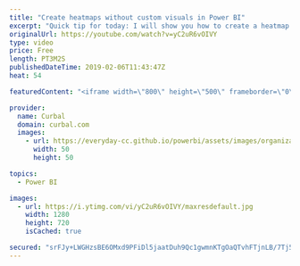 ```yaml
---
title: "Create heatmaps without custom visuals in Power BI"
excerpt: "Quick tip for today: I will show you how to create a heatmap in Power BI without downloading a custom visual.   This can be useful if your organization does not allow you to use custom visuals.   Here you can download all the pbix files: https://curbal.com/donwload-center  SUBSCRIBE to learn more about"
originalUrl: https://youtube.com/watch?v=yC2uR6vOIVY
type: video
price: Free
length: PT3M2S
publishedDateTime: 2019-02-06T11:43:47Z
heat: 54

featuredContent: "<iframe width=\"800\" height=\"500\" frameborder=\"0\" src=\"https://www.youtube.com/embed/yC2uR6vOIVY\" allow=\"accelerometer; autoplay; encrypted-media; gyroscope; picture-in-picture\" allowfullscreen></iframe>"

provider:
  name: Curbal
  domain: curbal.com
  images:
    - url: https://everyday-cc.github.io/powerbi/assets/images/organizations/curbal.com-50x50.jpg
      width: 50
      height: 50

topics:
  - Power BI

images:
  - url: https://i.ytimg.com/vi/yC2uR6vOIVY/maxresdefault.jpg
    width: 1280
    height: 720
    isCached: true

secured: "srFJy+LWGHzsBE6OMxd9PFiDl5jaatDuh9Qc1gwmnKTgOaQTvhFTjnLB/7Tj54Q7HWMUXeMdHaQdr/hk+v5ul84IrKioBNWVILKcTTsD2ATo0y9+/sP/uA2WQqzlSp4pEo9XAYrBWLb31w2/f9kIw+DoJ09KwbDFvN7tIY+v7IZscP76qoOHoei5gkRzOv1VuH0meoN8xA007EyOJSCzfXb6mJRIeL13pims+nWROMEL35qd7iZnCLQVPBgXG3zg4ydkrrohNrdhGasyQu5trgUx9GlcMoVoFnN7Q/w32rDpkcT/F4fCPf1kHZ42+pxPHPih0GD5VAsE+F16gCKHe9OJ5DcJl895mJGNsRo1eKNa3Epi4SpmzS2PQyG/JwYC17uAWuF9UrfyLQDMnREOTEEbSKmKAYsPLJDZcqK/yNM=;lmhBcqimu4hF6fmVpWFz5w=="
---
```


